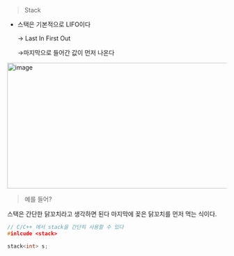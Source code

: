 > Stack
> 
- 스택은 기본적으로 LIFO이다
    
    → Last In First Out
    
    →마지막으로 들어간 값이 먼저 나온다
    

<img width="875" height="289" alt="image" src="https://github.com/user-attachments/assets/8690a82c-b72b-4d97-ad9f-fd092115952c" />


> 예를 들어?
> 

스택은 간단한 닭꼬치라고 생각하면 된다 마지막에 꽂은 닭꼬치를 먼저 먹는 식이다.

```c
// C/C++ 에서 stack을 간단히 사용할 수 있다
#inlcude <stack>

stack<int> s;
```

